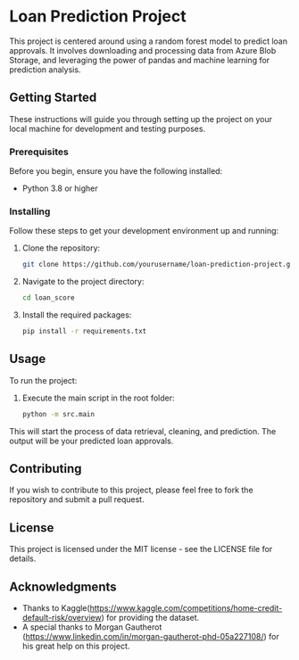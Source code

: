# Loan Prediction Project

This project is centered around using a random forest model to predict loan approvals. It involves downloading and processing data from Azure Blob Storage, and leveraging the power of pandas and machine learning for prediction analysis.

## Getting Started

These instructions will guide you through setting up the project on your local machine for development and testing purposes.

### Prerequisites

Before you begin, ensure you have the following installed:
- Python 3.8 or higher

### Installing

Follow these steps to get your development environment up and running:

1. Clone the repository:
    ```bash
    git clone https://github.com/yourusername/loan-prediction-project.git
    ```
2. Navigate to the project directory:
    ```bash
    cd loan_score
    ```
3. Install the required packages:
    ```bash
    pip install -r requirements.txt
    ```

## Usage

To run the project:
1. Execute the main script in the root folder:
    ```bash
    python -m src.main
    ```

This will start the process of data retrieval, cleaning, and prediction. The output will be your predicted loan approvals.

## Contributing

If you wish to contribute to this project, please feel free to fork the repository and submit a pull request.

## License

This project is licensed under the MIT license - see the LICENSE file for details.

## Acknowledgments

- Thanks to Kaggle(https://www.kaggle.com/competitions/home-credit-default-risk/overview) for providing the dataset.
- A special thanks to Morgan Gautherot (https://www.linkedin.com/in/morgan-gautherot-phd-05a227108/) for his great help on this project.
